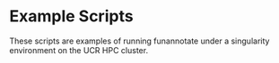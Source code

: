 # Example Scripts
These scripts are examples of running funannotate under a singularity environment on the UCR HPC cluster.

